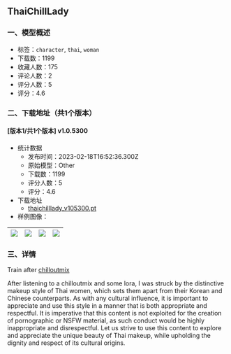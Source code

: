 ## ThaiChillLady
### 一、模型概述

- 标签：`character`, `thai`, `woman`
- 下载数：1199
- 收藏人数：175
- 评论人数：2
- 评分人数：5
- 评分：4.6

### 二、下载地址（共1个版本）

#### [版本1/共1个版本] v1.0.5300

- 统计数据
  - 发布时间：2023-02-18T16:52:36.300Z
  - 原始模型：Other
  - 下载数：1199
  - 评分人数：5
  - 评分：4.6
- 下载地址
  - [thaichilllady_v105300.pt](https://civitai.com/api/download/models/12191)
- 样例图像：

| <img src="https://image.civitai.com/xG1nkqKTMzGDvpLrqFT7WA/b5c6b9c9-78d7-4a57-5bd8-d1d314934100/width=450/116868.jpeg" /> | <img src="https://image.civitai.com/xG1nkqKTMzGDvpLrqFT7WA/cfa41f41-f8b6-41c0-70a1-aeb44c0ff200/width=450/116876.jpeg" /> | <img src="https://image.civitai.com/xG1nkqKTMzGDvpLrqFT7WA/b6185e67-d418-4017-ebb5-5f98b1867a00/width=450/116875.jpeg" /> | <img src="https://image.civitai.com/xG1nkqKTMzGDvpLrqFT7WA/f71ced10-48f1-4387-8b40-03d4a19f8a00/width=450/116874.jpeg" /> |
| ---- | ---- | ---- | ---- |


### 三、详情
<p>Train after <a rel="ugc" href="https://civitai.com/models/6424/chilloutmix">chilloutmix </a></p><p>After listening to a chilloutmix and some lora, I was struck by the distinctive makeup style of Thai women, which sets them apart from their Korean and Chinese counterparts. As with any cultural influence, it is important to appreciate and use this style in a manner that is both appropriate and respectful. It is imperative that this content is not exploited for the creation of pornographic or NSFW material, as such conduct would be highly inappropriate and disrespectful. Let us strive to use this content to explore and appreciate the unique beauty of Thai makeup, while upholding the dignity and respect of its cultural origins.</p>
